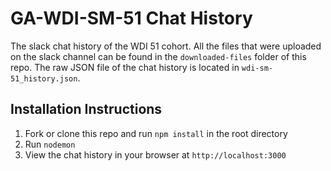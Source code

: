 # GA-WDI-SM-51 Chat History
The slack chat history of the WDI 51 cohort. All the files that were uploaded on the slack channel can be found in the `downloaded-files` folder of this repo. The raw JSON file of the chat history is located in `wdi-sm-51_history.json`.

## Installation Instructions
1. Fork or clone this repo and run `npm install` in the root directory
2. Run `nodemon`
3. View the chat history in your browser at `http://localhost:3000`
